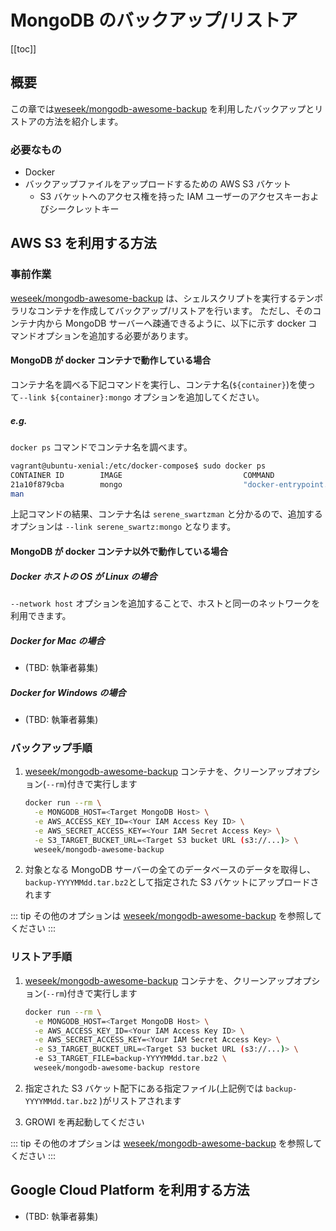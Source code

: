 # MongoDB のバックアップ/リストア

[[toc]]

## 概要

この章では[weseek/mongodb-awesome-backup](https://github.com/weseek/mongodb-awesome-backup) を利用したバックアップとリストアの方法を紹介します。

### 必要なもの

* Docker
* バックアップファイルをアップロードするための AWS S3 バケット
  * S3 バケットへのアクセス権を持った IAM ユーザーのアクセスキーおよびシークレットキー

## AWS S3 を利用する方法

### 事前作業

[weseek/mongodb-awesome-backup](https://github.com/weseek/mongodb-awesome-backup) は、シェルスクリプトを実行するテンポラリなコンテナを作成してバックアップ/リストアを行います。
ただし、そのコンテナ内から MongoDB サーバーへ疎通できるように、以下に示す docker コマンドオプションを追加する必要があります。

#### MongoDB が docker コンテナで動作している場合

コンテナ名を調べる下記コマンドを実行し、コンテナ名\(`${container}`\)を使って`--link ${container}:mongo` オプションを追加してください。

##### e.g.

`docker ps` コマンドでコンテナ名を調べます。

```bash
vagrant@ubuntu-xenial:/etc/docker-compose$ sudo docker ps
CONTAINER ID        IMAGE                           COMMAND                  CREATED             STATUS                   PORTS               NAMES
21a10f879cba        mongo                           "docker-entrypoint.s…"   11 minutes ago      Up 11 minutes            27017/tcp           serene_swartz
man
```

上記コマンドの結果、コンテナ名は `serene_swartzman` と分かるので、追加するオプションは `--link serene_swartz:mongo` となります。

#### MongoDB が docker コンテナ以外で動作している場合

##### Docker ホストの OS が Linux の場合

`--network host` オプションを追加することで、ホストと同一のネットワークを利用できます。

##### Docker for Mac の場合

* (TBD: 執筆者募集)

##### Docker for Windows の場合

* (TBD: 執筆者募集)

### バックアップ手順

1. [weseek/mongodb-awesome-backup](https://github.com/weseek/mongodb-awesome-backup) コンテナを、クリーンアップオプション\(`--rm`\)付きで実行します

    ```bash
    docker run --rm \
      -e MONGODB_HOST=<Target MongoDB Host> \
      -e AWS_ACCESS_KEY_ID=<Your IAM Access Key ID> \
      -e AWS_SECRET_ACCESS_KEY=<Your IAM Secret Access Key> \
      -e S3_TARGET_BUCKET_URL=<Target S3 bucket URL (s3://...)> \
      weseek/mongodb-awesome-backup
    ```

2. 対象となる MongoDB サーバーの全てのデータベースのデータを取得し、 `backup-YYYYMMdd.tar.bz2`として指定された S3 バケットにアップロードされます

::: tip
その他のオプションは [weseek/mongodb-awesome-backup](https://github.com/weseek/mongodb-awesome-backup) を参照してください
:::

### リストア手順

1. [weseek/mongodb-awesome-backup](https://github.com/weseek/mongodb-awesome-backup) コンテナを、クリーンアップオプション\(`--rm`\)付きで実行します

    ```bash
    docker run --rm \
      -e MONGODB_HOST=<Target MongoDB Host> \
      -e AWS_ACCESS_KEY_ID=<Your IAM Access Key ID> \
      -e AWS_SECRET_ACCESS_KEY=<Your IAM Secret Access Key> \
      -e S3_TARGET_BUCKET_URL=<Target S3 bucket URL (s3://...)> \
      -e S3_TARGET_FILE=backup-YYYYMMdd.tar.bz2 \
      weseek/mongodb-awesome-backup restore
    ```

2. 指定された S3 バケット配下にある指定ファイル\(上記例では `backup-YYYYMMdd.tar.bz2` \)がリストアされます
3. GROWI を再起動してください

::: tip
その他のオプションは [weseek/mongodb-awesome-backup](https://github.com/weseek/mongodb-awesome-backup) を参照してください
:::

## Google Cloud Platform を利用する方法

* (TBD: 執筆者募集)
